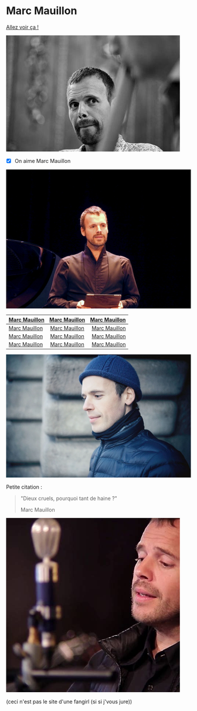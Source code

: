 # Marc Mauillon

[Allez voir ça !](http://marcmauillon.com/)

![Marc Mauillon](th.jpg "MM c'est le plus beau")

- [x] On aime Marc Mauillon

![Marc Mauillon](th2.jpg "MM c'est le plus fort")

| [Marc Mauillon](https://www.youtube.com/watch?v=VW1GbqIxKUE)       |     [Marc Mauillon](https://www.instagram.com/marcmauillon/)     |        [Marc Mauillon](https://www.lagence-management.com/chanteurs/marc-mauillon/) |
| :------------------ | :-------------------: | -------------------: |
| [Marc Mauillon](https://fr.wikipedia.org/wiki/Marc_Mauillon)       |     [Marc Mauillon](https://www.youtube.com/watch?v=nyyCaqybo9M)     |        [Marc Mauillon](https://www.operadeparis.fr/artistes/marc-mauillon) |
| [Marc Mauillon](https://www.agendaculturel.fr/marc-mauillon)       |     [Marc Mauillon](https://www.youtube.com/watch?v=tJS-HZWB3wE)     |        [Marc Mauillon](https://www.radiofrance.fr/personnes/marc-mauillon) |
| [Marc Mauillon](https://fr.linkedin.com/in/marc-mauillon-582b7180)       |     [Marc Mauillon](https://www.opera-bordeaux.com/marc-mauillon-1495)     |        [Marc Mauillon](https://www.operabase.com/artists/marc-mauillon-10993/fr) |

![Marc Mauillon](th3.webp "MM c'est le plus intelligent")

Petite citation :
> "Dieux cruels, pourquoi tant de haine ?"
> 
> Marc Mauillon

![Marc Mauillon](th3.jpg "MM c'est le plus mignon")

(ceci n'est pas le site d'une fangirl (si si j'vous jure))
